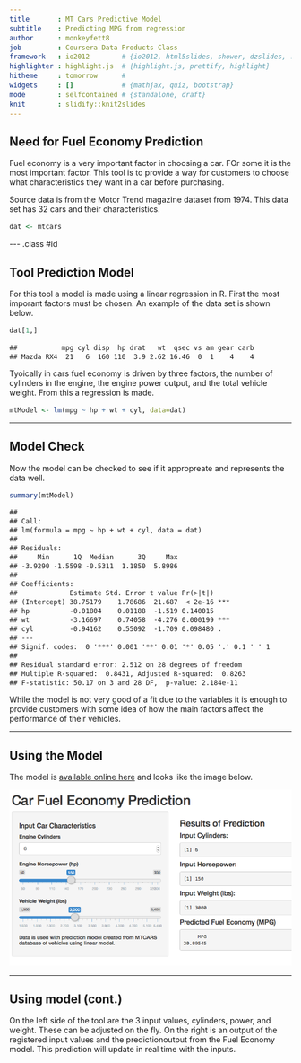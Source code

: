 ```yaml
---
title       : MT Cars Predictive Model
subtitle    : Predicting MPG from regression
author      : monkeyfett8
job         : Coursera Data Products Class
framework   : io2012        # {io2012, html5slides, shower, dzslides, ...}
highlighter : highlight.js  # {highlight.js, prettify, highlight}
hitheme     : tomorrow      # 
widgets     : []            # {mathjax, quiz, bootstrap}
mode        : selfcontained # {standalone, draft}
knit        : slidify::knit2slides
---
```


## Need for Fuel Economy Prediction

Fuel economy is a very important factor in choosing a car.  FOr some it is the most important factor.  This tool is to provide a way for customers to choose what characteristics they want in a car before purchasing. 

Source data is from the Motor Trend magazine dataset from 1974.  This data set has 32 cars and their characteristics.


```r
dat <- mtcars
```

--- .class #id 

## Tool Prediction Model

For this tool a model is made using a linear regression in R.  First the most imporant factors must be chosen.  An example of the data set is shown below.


```r
dat[1,]
```

```
##           mpg cyl disp  hp drat   wt  qsec vs am gear carb
## Mazda RX4  21   6  160 110  3.9 2.62 16.46  0  1    4    4
```

Tyoically in cars fuel economy is driven by three factors, the number of cylinders in the engine, the engine power output, and the total vehicle weight.  From this a regression is made.


```r
mtModel <- lm(mpg ~ hp + wt + cyl, data=dat)
```

---

## Model Check

Now the model can be checked to see if it appropreate and represents the data well.


```r
summary(mtModel)
```

```
## 
## Call:
## lm(formula = mpg ~ hp + wt + cyl, data = dat)
## 
## Residuals:
##     Min      1Q  Median      3Q     Max 
## -3.9290 -1.5598 -0.5311  1.1850  5.8986 
## 
## Coefficients:
##             Estimate Std. Error t value Pr(>|t|)    
## (Intercept) 38.75179    1.78686  21.687  < 2e-16 ***
## hp          -0.01804    0.01188  -1.519 0.140015    
## wt          -3.16697    0.74058  -4.276 0.000199 ***
## cyl         -0.94162    0.55092  -1.709 0.098480 .  
## ---
## Signif. codes:  0 '***' 0.001 '**' 0.01 '*' 0.05 '.' 0.1 ' ' 1
## 
## Residual standard error: 2.512 on 28 degrees of freedom
## Multiple R-squared:  0.8431,	Adjusted R-squared:  0.8263 
## F-statistic: 50.17 on 3 and 28 DF,  p-value: 2.184e-11
```

While the model is not very good of a fit due to the variables it is enough to provide customers with some idea of how the main factors affect the performance of their vehicles.


---

## Using the Model

The model is [available online here](http://monkeyfett8.shinyapps.io/project/) and looks like the image below.

!["Tool Preview"](assets/img/toolShot.png)

---

## Using model (cont.)

On the left side of the tool are the 3 input values, cylinders, power, and weight.  These can be adjusted on the fly.  On the right is an output of the registered input values and the predictionoutput from the Fuel Economy model.  This prediction will update in real time with the inputs.
